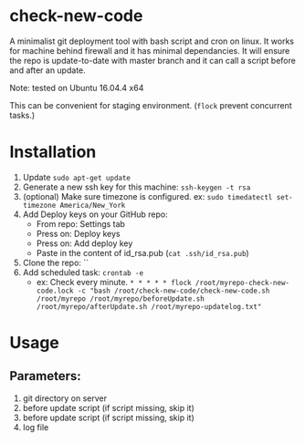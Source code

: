 # check-new-code

A minimalist git deployment tool with bash script and cron on linux. It works for machine behind firewall and it has minimal dependancies. It will ensure the repo is update-to-date with master branch and it can call a script before and after an update.

Note: tested on Ubuntu 16.04.4 x64

This can be convenient for staging environment. (`flock` prevent concurrent tasks.)

# Installation

1. Update `sudo apt-get update`
2. Generate a new ssh key for this machine: `ssh-keygen -t rsa`
3. (optional) Make sure timezone is configured. ex: `sudo timedatectl set-timezone America/New_York`
4. Add Deploy keys on your GitHub repo:
    - From repo: Settings tab
    - Press on: Deploy keys
    - Press on: Add deploy key
    - Paste in the content of id_rsa.pub (`cat .ssh/id_rsa.pub`)
5. Clone the repo: ``
6. Add scheduled task: `crontab -e`
    - ex: Check every minute. `* * * * * flock /root/myrepo-check-new-code.lock -c "bash /root/check-new-code/check-new-code.sh /root/myrepo /root/myrepo/beforeUpdate.sh /root/myrepo/afterUpdate.sh /root/myrepo-updatelog.txt"`

# Usage

## Parameters:

1. git directory on server
2. before update script (if script missing, skip it)
3. before update script (if script missing, skip it)
4. log file
